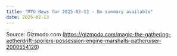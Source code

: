 ```yaml
---
title: "MTG News for 2025-02-13 - No summary available"
date: 2025-02-13
---
```




Source: Gizmodo.com (https://gizmodo.com/magic-the-gathering-aetherdrift-spoilers-possession-engine-marshalls-pathcruiser-2000554126)
